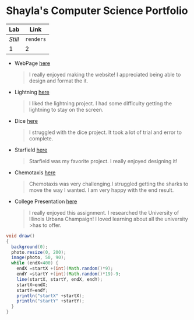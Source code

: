 # Shayla's Computer Science Portfolio
Lab | Link 
--- | --- 
*Still* | `renders` 
1 | 2 

* WebPage [here](https://shay16.github.io/testPage/swimPage/)
  > I really enjoyed making the website! I appreciated being able to design and format the it.
* Lightning [here](https://shay16.github.io/lightning2/)
  > I liked the lightning project. I had some difficulty getting the lightning to stay on the screen.
* Dice [here](https://shay16.github.io/dice3/)
  > I struggled with the dice project. It took a lot of trial and error to complete.
* Starfield [here](https://shay16.github.io/starfield5/)
  > Starfield was my favorite project. I really enjoyed designing it!
* Chemotaxis [here](https://shay16.github.io/chemotaxis4/)
  > Chemotaxis was very challenging.I struggled getting the sharks to move the way I wanted. I am very happy with the end result.
* College Presentation [here](https://docs.google.com/presentation/d/e/2PACX-1vSVdh9hhiTJKJZ2vKc1Ja0nFpV8B8eXYnVDWg5tvQ0k54pX715NL7UGem1VObwyCgV9bVhpr7UcQmYS/pub?start=false&loop=false&delayms=3000)
  > I really enjoyed this assignment. I researched the University of Illinois Urbana Champaign! I loved learning about all the university >has to offer. 
```Java
void draw()
{
  background(0);
  photo.resize(0, 200);
  image(photo, 50, 90);
  while (endX<400) {
    endX =startX +(int)(Math.random()*9);
    endY =startY +(int)(Math.random()*19)-9;
    line(startX, startY, endX, endY);
    startX=endX;
    startY=endY;
    println("startX" +startX);
    println("startY" +startY);
  }
}
```
